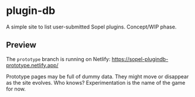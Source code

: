 # plugin-db
A simple site to list user-submitted Sopel plugins. Concept/WIP phase.

## Preview
The `prototype` branch is running on Netlify: https://sopel-plugindb-prototype.netlify.app/

Prototype pages may be full of dummy data. They might move or disappear as the site
evolves. Who knows? Experimentation is the name of the game for now.
